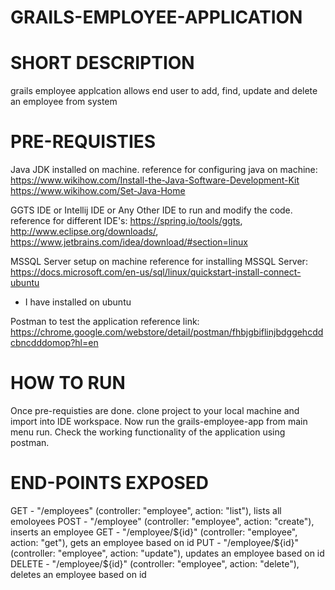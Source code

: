 # GRAILS-EMPLOYEE-APPLICATION

# SHORT DESCRIPTION

grails employee applcation allows end user to add, find, update and delete an employee from system

# PRE-REQUISTIES

Java JDK installed on machine.
reference for configuring java on machine: https://www.wikihow.com/Install-the-Java-Software-Development-Kit https://www.wikihow.com/Set-Java-Home

GGTS IDE or Intellij IDE or Any Other IDE to run and modify the code.
reference for different IDE's: https://spring.io/tools/ggts, http://www.eclipse.org/downloads/, https://www.jetbrains.com/idea/download/#section=linux

MSSQL Server setup on machine
reference for installing MSSQL Server: https://docs.microsoft.com/en-us/sql/linux/quickstart-install-connect-ubuntu
- I have installed on ubuntu

Postman to test the application
reference link: https://chrome.google.com/webstore/detail/postman/fhbjgbiflinjbdggehcddcbncdddomop?hl=en

# HOW TO RUN

Once pre-requisties are done.
clone project to your local machine and import into IDE workspace.
Now run the grails-employee-app from main menu run.
Check the working functionality of the application using postman.

# END-POINTS EXPOSED

GET - "/employees" (controller: "employee", action: "list"), lists all emoloyees
POST - "/employee" (controller: "employee", action: "create"), inserts an employee
GET - "/employee/${id}" (controller: "employee", action: "get"), gets an employee based on id
PUT - "/employee/${id}" (controller: "employee", action: "update"), updates an employee based on id
DELETE - "/employee/${id}" (controller: "employee", action: "delete"), deletes an employee based on id